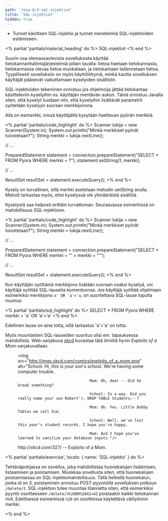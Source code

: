 ```yaml
---
path: '/osa-6/3-sql-injektiot'
title: 'SQL-injektiot'
hidden: true
---
```



<text-box variant='learningObjectives' name='Oppimistavoitteet'>

- Tunnet käsitteen SQL-injektio ja tunnet menetelmiä SQL-injektioiden estämiseen.

</text-box>



<% partial 'partials/material_heading' do %>
  SQL-injektiot
<% end %>

<p>
  Suurin osa olemassaolevista sovelluksista käyttää tietokannanhallintajärjestelmiä jollain tavalla: tietoa haetaan tietokannasta, tietokannassa olevaa tietoa muokataan, ja tietokantaan tallennetaan tietoa. Tyypillisesti sovelluksiin on myös käyttöliittymä, minkä kautta sovelluksen käyttäjät pääsevät vaikuttamaan kyselyiden sisältöön.
</p>

<p>
  SQL-injektioiden tekeminen onnistuu jos ohjelmoija jättää tietokantaa käsitteleviin kyselyihin ns. käyttäjän mentävän aukon. Tämä onnistuu Javalla siten, että kyselyt luodaan niin, että kyselyihin lisättävät parametrit syötetään kyselyyn suoraan merkkijonona.
</p>

<p>
  Alla on esimerkki, missä käyttäjältä kysytään haettavan pyörän merkkiä.
</p>

<% partial 'partials/code_highlight' do %>
  Scanner lukija = new Scanner(System.in);
  System.out.println("Minkä merkkiset pyörät tulostetaan?");
  String merkki = lukija.nextLine();

  // ...

  PreparedStatement statement = connection.prepareStatement("SELECT * FROM Pyora WHERE merkki = ?");
  statement.setString(1, merkki);

  // ...

  ResultSet resultSet = statement.executeQuery();
<% end %>

<p>
  Kysely on turvallinen, sillä merkki asetetaan metodin setString avulla. Metodi tarkastaa myös, ettei kyselyssä ole ylimääräistä sisältöä.
</p>

<p>
  Kyselystä saa helposti erittäin turvattoman. Seuraavassa esimerkissä on mahdollisuus SQL-injektioon.
</p>

<% partial 'partials/code_highlight' do %>
  Scanner lukija = new Scanner(System.in);
  System.out.println("Minkä merkkiset pyörät tulostetaan?");
  String merkki = lukija.nextLine();

  // ...

  PreparedStatement statement = connection.prepareStatement("SELECT * FROM Pyora WHERE merkki = '" + merkki + "'");

  // ...

  ResultSet resultSet = statement.executeQuery();
<% end %>

<p>
  Kun käyttäjän syöttämä merkkijono lisätään suoraan osaksi kyselyä, voi käyttäjä syöttää SQL-lauseita komentoonsa. Jos käyttäjä syöttää ohjelmaan esimerkiksi merkkijono <code>a' OR 'a'='a</code>, on suoritettava SQL-lause lopulta muotoa:
</p>

<% partial 'partials/sql_highlight' do %>
  SELECT * FROM Pyora WHERE merkki = 'a' OR 'a'='a'
<% end %>

<p>
  Edellinen lause on aina totta, sillä tarkastus 'a'='a' on totta.
</p>

<p>
  Myös muunlaisten SQL-lauseiden suoritus olisi em. tapauksessa mahdollista. Web-sarjakuva <a href="http://xkcd.com/" target="_blank">xkcd</a> kuvastaa tätä ilmiötä hyvin <em>Exploits of a Mom</em>-sarjakuvallaan.
</p>

<figure>

  <img src="http://imgs.xkcd.com/comics/exploits_of_a_mom.png" alt="School: Hi, this is your son's school. We're having some computer trouble.

								    Mom: Oh, dear -- Did he break something?

								    School: In a way. Did you really name your son Robert'); DROP TABLE Students;--?

								    Mom: Oh. Yes. Little Bobby Tables we call him.

								    School: Well, we've lost this year's student records. I hope you're happy.

								    Mom: And I hope you've learned to sanitize your database inputs."/>

  <figcaption>http://xkcd.com/327/ -- Exploits of a Mom. </figcaption>

</figure>


<% partial 'partials/exercise', locals: { name: 'SQL-injektio' } do %>

  <p>
    Tehtäväpohjassa on sovellus, joka mahdollistaa huonekalujen lisäämisen, listaamisen ja poistamisen. Muokkaa sovellusta siten, että huonekalujen poistamisessa on SQL-injektiomahdollisuus. Tällä hetkellä huonekalun, jonka id on 3, poistaminen onnistuu POST-pyynnöllä sovelluksen polkuun <code>/delete/3</code>. SQL-injektion tulee muuntaa tilannetta siten, että esimerkiksi pyyntö osoitteeseen <code>/delete/3%20OR%2042=42</code> poistaakin kaikki tietokannan rivit. Edellisessä esimerkissä <code>%20</code> on osoitteissa käytettävä välilyönnin merkki.
  </p>

<% end %>

